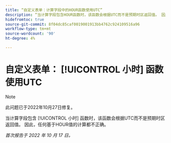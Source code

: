 ```yaml
---
title: “自定义表单：计算字段中的HOUR函数使用UTC”
description: “当计算字段包含HOUR函数时，该函数会根据UTC而不是预期时区返回值。 因此，任何基于HOUR值的计算都不正确。”
hidefromtoc: true
source-git-commit: 8f04dc85caf0019001913bb4762c924109516a96
workflow-type: tm+mt
source-wordcount: '90'
ht-degree: 4%

---
```



# 自定义表单： [!UICONTROL 小时] 函数使用UTC

>[!NOTE]
>
>此问题已于2022年10月27日修复。

当计算字段包含 [!UICONTROL 小时] 函数时，该函数会根据UTC而不是预期时区返回值。 因此，任何基于HOUR值的计算都不正确。

_首次报告于 2022 年 10 月 17 日。_

